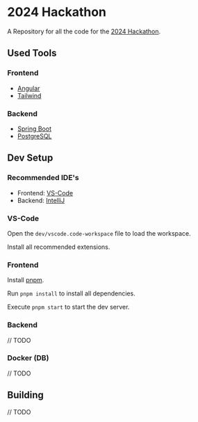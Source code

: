 # 2024 Hackathon

A Repository for all the code for the [2024 Hackathon](https://viscon.vis.ethz.ch/2024/hackathon).

## Used Tools

### Frontend

- [Angular](https://angular.dev/)
- [Tailwind](https://tailwindcss.com/)

### Backend

- [Spring Boot](https://spring.io/projects/spring-boot)
- [PostgreSQL](https://www.postgresql.org/)

## Dev Setup

### Recommended IDE's

- Frontend: [VS-Code](https://code.visualstudio.com/)
- Backend: [IntelliJ](https://www.jetbrains.com/idea/)

### VS-Code

Open the `dev/vscode.code-workspace` file to load the workspace.

Install all recommended extensions.

### Frontend

Install [pnpm](https://pnpm.io/installation).

Run `pnpm install` to install all dependencies.

Execute `pnpm start` to start the dev server.

### Backend

 // TODO

### Docker (DB)

// TODO

## Building

// TODO
